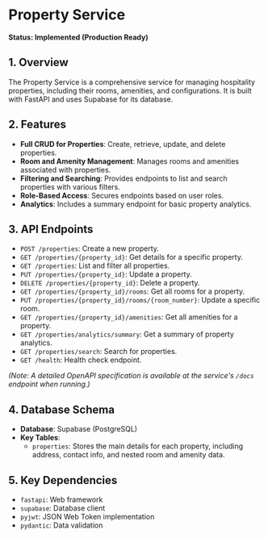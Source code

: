# Property Service

**Status: Implemented (Production Ready)**

## 1. Overview

The Property Service is a comprehensive service for managing hospitality properties, including their rooms, amenities, and configurations. It is built with FastAPI and uses Supabase for its database.

## 2. Features

-   **Full CRUD for Properties**: Create, retrieve, update, and delete properties.
-   **Room and Amenity Management**: Manages rooms and amenities associated with properties.
-   **Filtering and Searching**: Provides endpoints to list and search properties with various filters.
-   **Role-Based Access**: Secures endpoints based on user roles.
-   **Analytics**: Includes a summary endpoint for basic property analytics.

## 3. API Endpoints

*   `POST /properties`: Create a new property.
*   `GET /properties/{property_id}`: Get details for a specific property.
*   `GET /properties`: List and filter all properties.
*   `PUT /properties/{property_id}`: Update a property.
*   `DELETE /properties/{property_id}`: Delete a property.
*   `GET /properties/{property_id}/rooms`: Get all rooms for a property.
*   `PUT /properties/{property_id}/rooms/{room_number}`: Update a specific room.
*   `GET /properties/{property_id}/amenities`: Get all amenities for a property.
*   `GET /properties/analytics/summary`: Get a summary of property analytics.
*   `GET /properties/search`: Search for properties.
*   `GET /health`: Health check endpoint.

*(Note: A detailed OpenAPI specification is available at the service's `/docs` endpoint when running.)*

## 4. Database Schema

-   **Database**: Supabase (PostgreSQL)
-   **Key Tables**:
    -   `properties`: Stores the main details for each property, including address, contact info, and nested room and amenity data.

## 5. Key Dependencies

-   `fastapi`: Web framework
-   `supabase`: Database client
-   `pyjwt`: JSON Web Token implementation
-   `pydantic`: Data validation

